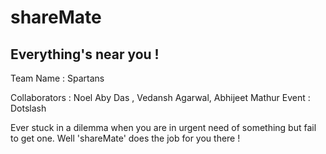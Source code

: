 # shareMate
## Everything's near you !

Team Name : Spartans

Collaborators : Noel Aby Das , Vedansh Agarwal, Abhijeet Mathur
Event : Dotslash

Ever stuck in a dilemma when you are in urgent need of something but fail to get one. Well 'shareMate' does the job for you there !
